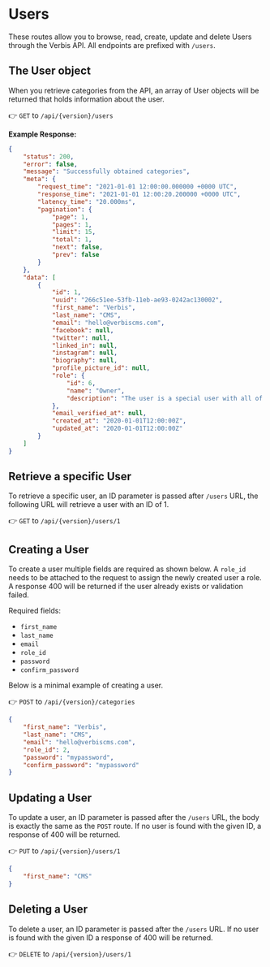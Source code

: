 # Users

These routes allow you to browse, read, create, update and delete Users through the Verbis API. All endpoints are
prefixed with `/users`.

## The User object

When you retrieve categories from the API, an array of User objects will be returned that holds information about the
user.

👉 `GET` to `/api/{version}/users`

**Example Response:**

```json
{
	"status": 200,
	"error": false,
	"message": "Successfully obtained categories",
	"meta": {
		"request_time": "2021-01-01 12:00:00.000000 +0000 UTC",
		"response_time": "2021-01-01 12:00:20.200000 +0000 UTC",
		"latency_time": "20.000ms",
		"pagination": {
			"page": 1,
			"pages": 1,
			"limit": 15,
			"total": 1,
			"next": false,
			"prev": false
		}
	},
	"data": [
		{
			"id": 1,
			"uuid": "266c51ee-53fb-11eb-ae93-0242ac130002",
			"first_name": "Verbis",
			"last_name": "CMS",
			"email": "hello@verbiscms.com",
			"facebook": null,
			"twitter": null,
			"linked_in": null,
			"instagram": null,
			"biography": null,
			"profile_picture_id": null,
			"role": {
				"id": 6,
				"name": "Owner",
				"description": "The user is a special user with all of the permissions as an Administrator however they cannot be deleted"
			},
			"email_verified_at": null,
			"created_at": "2020-01-01T12:00:00Z",
			"updated_at": "2020-01-01T12:00:00Z"
		}
	]
}
```

## Retrieve a specific User

To retrieve a specific user, an ID parameter is passed after `/users` URL, the following URL will retrieve a user with
an ID of 1.

👉 `GET` to `/api/{version}/users/1`

## Creating a User

To create a user multiple fields are required as shown below. A `role_id` needs to be attached to the request to assign
the newly created user a role. A response 400 will be returned if the user already exists or validation failed.

Required fields:

- `first_name`
- `last_name`
- `email`
- `role_id`
- `password`
- `confirm_password`

Below is a minimal example of creating a user.

👉 `POST` to `/api/{version}/categories`

```json
{
	"first_name": "Verbis",
	"last_name": "CMS",
	"email": "hello@verbiscms.com",
	"role_id": 2,
	"password": "mypassword",
	"confirm_password": "mypassword"
}
```

## Updating a User

To update a user, an ID parameter is passed after the `/users` URL, the body is exactly the same as the `POST`
route. If no user is found with the given ID, a response of 400 will be returned.

👉 `PUT` to `/api/{version}/users/1`

```json
{
	"first_name": "CMS"
}
```

## Deleting a User

To delete a user, an ID parameter is passed after the `/users` URL. If no user is found with the given ID a response of
400 will be returned.

👉 `DELETE` to `/api/{version}/users/1`